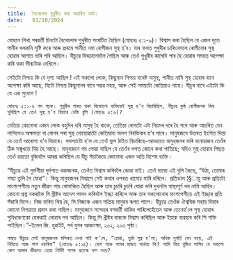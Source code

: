 ```yaml
---
title:  বৈথেচদাৰ পুখুৰীত কৰা আচৰিত কাৰ্য।
date:   01/10/2024
---
```


যোহনে লিখা পৰৱৰ্ত্তী চিনটো বৈথেচদাৰ পুখুৰীত সংঘটিত হৈছিল (যোহনঃ ৫:১-৯)। বিশ্বাস কৰা হৈছিল যে এজন দূতে পানীৰ খলকনি সৃষ্টি কৰে আৰু প্ৰথমে পানীত নমা ৰোগীজন সুস্থ হ’ব। যাৰ ফলত পুখুৰীৰ চাৰিওফালে ৰোগীবোৰ সুস্থ হোৱাৰ আশাত ভৰি পৰি আছিল। যীচুৱে যিৰূচালেমলৈ গৈছিল আৰু তেওঁ পুখুৰীৰ কাষেদি পাৰ হৈ যোৱাৰ সময়ত অপেক্ষা কৰি থকা ভীৰটোক দেখিলে।

সেইটো নিশ্চয় কি যে দৃশ্য আছিল ! এই সকলো লোক, কিছুমান নিশ্চয় যথেষ্ট অসুস্থ, পানীত নামি সুস্থ হোৱাৰ বাবে অপেক্ষা কৰি আছে, যিটো নিশ্চয় কিছুমানৰ বাবে সম্ভৱ নহয়, আৰু সেই সময়টো কেতিয়াও নাহে। যীচুৰ বাবে এইটো কি যে এক সুযোগ !

`যোহনঃ ৫:১-৯ পদ পঢ়ক। পুখুৰীৰ পাৰত থকা যিকোনো ব্যক্তিয়েই সুস্থ হ’ব বিচাৰিছিল, যীচুৱে কুষ্ঠ ৰোগীজনক কিয় সুধিছিল যে তেওঁ সুস্থ হ’ব বিচাৰে নেকি বুলি (যোহনঃ ৫:৬)?`

যেতিয়া কোনোবা এজন লোক বহুদিন ধৰি অসুস্থ হৈ থাকে, তেতিয়া ৰোগটো এটা নিয়মৰ দৰে হৈ পৰে আৰু আচৰিত যেন লাগিলেও অক্ষমতা বা ৰোগৰ পৰা সুস্থ নোহোৱাটো কেতিয়াবা অলপ বিৰক্তিকৰ হ’ব পাৰে। মানুহজনে উত্তৰত ইংগিত দিয়ে যে তেওঁ আৰোগ্য হ’ব বিচাৰে। সমস্যাটো হ’ল যে তেওঁ ভুল ঠাইত বিচাৰিছে-আনহাতে মানুহজনৰ ভৰি বনোৱাজন তেওঁৰ ঠিক সন্মুখতে থিয় হৈ আছে। মানুহজনে গম পোৱা নাছিল যে তেওঁৰ লগত কোনে কথা পাতিছে; যদিও সুস্থ হোৱাৰ পিছত তেওঁ হয়তো বুজিবলৈ আৰম্ভ কৰিছিল যে যীচু সঁচাকৈয়ে কোনোবা এজন অতি বিশেষ ব্যক্তি।

“যীচুৱে এই দুৰ্ভগীয়া দুৰ্দশাত থকাজনক, তেওঁত বিশ্বাস কৰিবলৈ কোৱা নাই। তেওঁ মাম্বো এই বুলি কৈছে, “উঠা, তোমাৰ শয্যা তুলি লৈ যোৱা”। কিন্তু মানুহজনৰ বিশ্বাসে সেই কথাৰ ওপৰত খামোচ মাৰি ধৰিলে। প্ৰতিডাল ¦§ায়ু আৰু প্ৰতিটো মাংশপেশীয়ে নতুন জীৱন পায় ৰোমাঞ্চিত হৈছিল আৰু তাৰ চুচৰি চুচৰি যোৱা ভৰি দুখনলৈ স্বাস্থ্যপূৰ্ণ বল নামি আহিব। কোনো প্ৰশ্ন নকৰাকৈ সি খ্ৰীষ্টৰ আদেশ পালন কৰিবলৈ ইচ্ছা কৰিলে আৰু তাৰ সকলোবোৰ মাংশপেশীয়ে এই ইচ্ছাৰ প্ৰতি সঁহাৰি দিলে। নিজ ভৰিত থিয় হৈ, সি নিজকে এজন সক্ৰিয় মানুহৰ ৰূপত পালে। যীচুৱে তেওঁক ঐশ্বৰিক সহায় দিয়াৰ কোনো নিশ্চয়তা প্ৰদান কৰা নাছিল। মানুহজনে সন্দেহৰ বশৱৰ্ত্তী থাকিব পাৰিলেহেঁতেন আৰু তেনেহ’লে সুস্থ হোৱাৰ সুবিধাকণকো হেৰুৱাই লোৱাৰ পথ আছিল। কিন্তু সি খ্ৰীষ্টৰ বাক্যক বিশ্বাস কৰিছিল আৰু ইয়াক ব্যৱহাৰ কৰি সি শক্তি পাইছিল।”-ইলেন জি. হুৱাইট, সৰ্ব যুগৰ আকাংক্ষা, ২০২, ২০৩ পৃষ্ঠা।

`পাছত যীচুৱে সেই মানুহজনক মন্দিৰত দেখা পাই ক’লে, “চোৱা, তুমি সুস্থ হ’লা; অধিক দুগৰ্তি যেন নহয়, এই নিমিত্তে আৰু পাপ নকৰিবা” (যোহনঃ ৫:১৪)। ৰোগ আৰু পাপৰ মাজত পাৰ্থক্য কি? আমি কিয় বুজিব লাগিব যে সকলো ৰোগ আমাৰ জীৱনত হোৱা নিৰ্দিষ্ট পাপৰ প্ৰত্যক্ষ ফল নহয়?`
